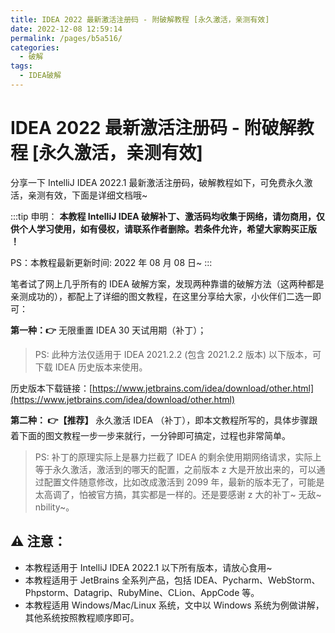 ```yaml
---
title: IDEA 2022 最新激活注册码 - 附破解教程 [永久激活，亲测有效]
date: 2022-12-08 12:59:14
permalink: /pages/b5a516/
categories: 
  - 破解
tags: 
  - IDEA破解
---
```


# IDEA 2022 最新激活注册码 - 附破解教程 [永久激活，亲测有效]

分享一下 IntelliJ IDEA 2022.1 最新激活注册码，破解教程如下，可免费永久激活，亲测有效，下面是详细文档哦~

:::tip 申明：
**本教程 IntelliJ IDEA 破解补丁、激活码均收集于网络，请勿商用，仅供个人学习使用，如有侵权，请联系作者删除。若条件允许，希望大家购买正版 ！**

PS：本教程最新更新时间: 2022 年 08 月 08 日~
:::


笔者试了网上几乎所有的 IDEA 破解方案，发现两种靠谱的破解方法（这两种都是亲测成功的），都配上了详细的图文教程，在这里分享给大家，小伙伴们二选一即可：

**第一种：👉** 无限重置 IDEA 30 天试用期（补丁）；

> PS: 此种方法仅适用于 IDEA 2021.2.2 (包含 2021.2.2 版本) 以下版本，可下载 IDEA 历史版本来使用。

历史版本下载链接：[https://www.jetbrains.com/idea/download/other.html](https://www.jetbrains.com/idea/download/other.html)

**第二种： 👉【推荐】** 永久激活 IDEA （补丁），即本文教程所写的，具体步骤跟着下面的图文教程一步一步来就行，一分钟即可搞定，过程也非常简单。

> PS: 补丁的原理实际上是暴力拦截了 IDEA 的剩余使用期网络请求，实际上等于永久激活，激活到的哪天的配置，之前版本 z 大是开放出来的，可以通过配置文件随意修改，比如改成激活到 2099 年，最新的版本无了，可能是太高调了，怕被官方搞，其实都是一样的。还是要感谢 z 大的补丁~ 无敌~ nbility~。

## ⚠️ 注意：

- 本教程适用于 IntelliJ IDEA 2022.1 以下所有版本，请放心食用~
- 本教程适用于 JetBrains 全系列产品，包括 IDEA、Pycharm、WebStorm、Phpstorm、Datagrip、RubyMine、CLion、AppCode 等。
- 本教程适用 Windows/Mac/Linux 系统，文中以 Windows 系统为例做讲解，其他系统按照教程顺序即可。
